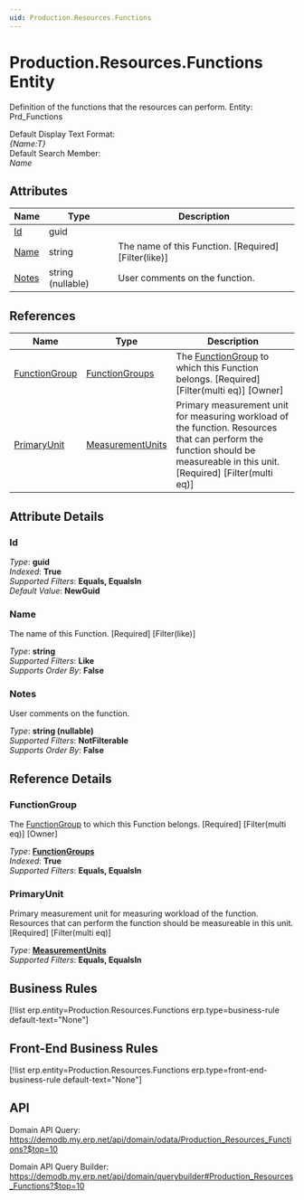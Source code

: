 ```yaml
---
uid: Production.Resources.Functions
---
```

# Production.Resources.Functions Entity

Definition of the functions that the resources can perform. Entity: Prd_Functions

Default Display Text Format:  
_{Name:T}_  
Default Search Member:  
_Name_  

## Attributes

| Name | Type | Description |
| ---- | ---- | --- |
| [Id](Production.Resources.Functions.md#id) | guid |  
| [Name](Production.Resources.Functions.md#name) | string | The name of this Function. [Required] [Filter(like)] 
| [Notes](Production.Resources.Functions.md#notes) | string (nullable) | User comments on the function. 

## References

| Name | Type | Description |
| ---- | ---- | --- |
| [FunctionGroup](Production.Resources.Functions.md#functiongroup) | [FunctionGroups](Production.Resources.FunctionGroups.md) | The [FunctionGroup](Production.Resources.Functions.md#functiongroup) to which this Function belongs. [Required] [Filter(multi eq)] [Owner] |
| [PrimaryUnit](Production.Resources.Functions.md#primaryunit) | [MeasurementUnits](General.MeasurementUnits.md) | Primary measurement unit for measuring workload of the function. Resources that can perform the function should be measureable in this unit. [Required] [Filter(multi eq)] |


## Attribute Details

### Id

_Type_: **guid**  
_Indexed_: **True**  
_Supported Filters_: **Equals, EqualsIn**  
_Default Value_: **NewGuid**  

### Name

The name of this Function. [Required] [Filter(like)]

_Type_: **string**  
_Supported Filters_: **Like**  
_Supports Order By_: **False**  

### Notes

User comments on the function.

_Type_: **string (nullable)**  
_Supported Filters_: **NotFilterable**  
_Supports Order By_: **False**  


## Reference Details

### FunctionGroup

The [FunctionGroup](Production.Resources.Functions.md#functiongroup) to which this Function belongs. [Required] [Filter(multi eq)] [Owner]

_Type_: **[FunctionGroups](Production.Resources.FunctionGroups.md)**  
_Indexed_: **True**  
_Supported Filters_: **Equals, EqualsIn**  

### PrimaryUnit

Primary measurement unit for measuring workload of the function. Resources that can perform the function should be measureable in this unit. [Required] [Filter(multi eq)]

_Type_: **[MeasurementUnits](General.MeasurementUnits.md)**  
_Supported Filters_: **Equals, EqualsIn**  



## Business Rules

[!list erp.entity=Production.Resources.Functions erp.type=business-rule default-text="None"]

## Front-End Business Rules

[!list erp.entity=Production.Resources.Functions erp.type=front-end-business-rule default-text="None"]

## API

Domain API Query:
<https://demodb.my.erp.net/api/domain/odata/Production_Resources_Functions?$top=10>

Domain API Query Builder:
<https://demodb.my.erp.net/api/domain/querybuilder#Production_Resources_Functions?$top=10>

